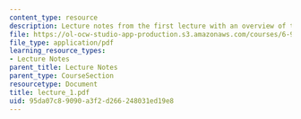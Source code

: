 ```yaml
---
content_type: resource
description: Lecture notes from the first lecture with an overview of the course.
file: https://ol-ocw-studio-app-production.s3.amazonaws.com/courses/6-973-communication-system-design-spring-2006/95da07c89090a3f2d266248031ed19e8_lecture_1.pdf
file_type: application/pdf
learning_resource_types:
- Lecture Notes
parent_title: Lecture Notes
parent_type: CourseSection
resourcetype: Document
title: lecture_1.pdf
uid: 95da07c8-9090-a3f2-d266-248031ed19e8
---
```

